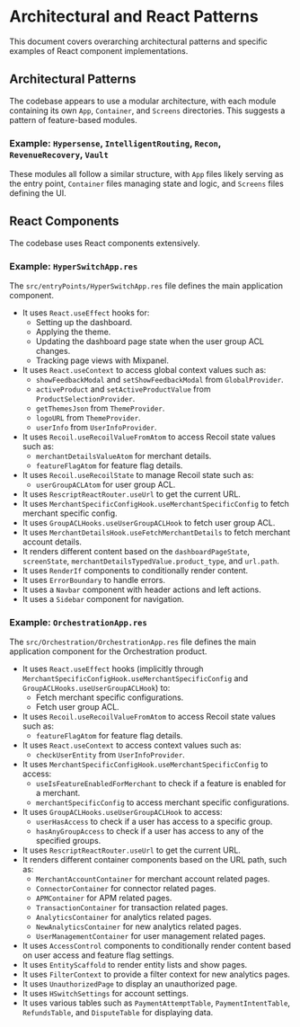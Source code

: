 # Architectural and React Patterns

This document covers overarching architectural patterns and specific examples of React component implementations.

## Architectural Patterns

The codebase appears to use a modular architecture, with each module containing its own `App`, `Container`, and `Screens` directories. This suggests a pattern of feature-based modules.

### Example: `Hypersense`, `IntelligentRouting`, `Recon`, `RevenueRecovery`, `Vault`

These modules all follow a similar structure, with `App` files likely serving as the entry point, `Container` files managing state and logic, and `Screens` files defining the UI.

## React Components

The codebase uses React components extensively.

### Example: `HyperSwitchApp.res`

The `src/entryPoints/HyperSwitchApp.res` file defines the main application component.

- It uses `React.useEffect` hooks for:
  - Setting up the dashboard.
  - Applying the theme.
  - Updating the dashboard page state when the user group ACL changes.
  - Tracking page views with Mixpanel.
- It uses `React.useContext` to access global context values such as:
  - `showFeedbackModal` and `setShowFeedbackModal` from `GlobalProvider`.
  - `activeProduct` and `setActiveProductValue` from `ProductSelectionProvider`.
  - `getThemesJson` from `ThemeProvider`.
  - `logoURL` from `ThemeProvider`.
  - `userInfo` from `UserInfoProvider`.
- It uses `Recoil.useRecoilValueFromAtom` to access Recoil state values such as:
  - `merchantDetailsValueAtom` for merchant details.
  - `featureFlagAtom` for feature flag details.
- It uses `Recoil.useRecoilState` to manage Recoil state such as:
  - `userGroupACLAtom` for user group ACL.
- It uses `RescriptReactRouter.useUrl` to get the current URL.
- It uses `MerchantSpecificConfigHook.useMerchantSpecificConfig` to fetch merchant specific config.
- It uses `GroupACLHooks.useUserGroupACLHook` to fetch user group ACL.
- It uses `MerchantDetailsHook.useFetchMerchantDetails` to fetch merchant account details.
- It renders different content based on the `dashboardPageState`, `screenState`, `merchantDetailsTypedValue.product_type`, and `url.path`.
- It uses `RenderIf` components to conditionally render content.
- It uses `ErrorBoundary` to handle errors.
- It uses a `Navbar` component with header actions and left actions.
- It uses a `Sidebar` component for navigation.

### Example: `OrchestrationApp.res`

The `src/Orchestration/OrchestrationApp.res` file defines the main application component for the Orchestration product.

- It uses `React.useEffect` hooks (implicitly through `MerchantSpecificConfigHook.useMerchantSpecificConfig` and `GroupACLHooks.useUserGroupACLHook`) to:
  - Fetch merchant specific configurations.
  - Fetch user group ACL.
- It uses `Recoil.useRecoilValueFromAtom` to access Recoil state values such as:
  - `featureFlagAtom` for feature flag details.
- It uses `React.useContext` to access context values such as:
  - `checkUserEntity` from `UserInfoProvider`.
- It uses `MerchantSpecificConfigHook.useMerchantSpecificConfig` to access:
  - `useIsFeatureEnabledForMerchant` to check if a feature is enabled for a merchant.
  - `merchantSpecificConfig` to access merchant specific configurations.
- It uses `GroupACLHooks.useUserGroupACLHook` to access:
  - `userHasAccess` to check if a user has access to a specific group.
  - `hasAnyGroupAccess` to check if a user has access to any of the specified groups.
- It uses `RescriptReactRouter.useUrl` to get the current URL.
- It renders different container components based on the URL path, such as:
  - `MerchantAccountContainer` for merchant account related pages.
  - `ConnectorContainer` for connector related pages.
  - `APMContainer` for APM related pages.
  - `TransactionContainer` for transaction related pages.
  - `AnalyticsContainer` for analytics related pages.
  - `NewAnalyticsContainer` for new analytics related pages.
  - `UserManagementContainer` for user management related pages.
- It uses `AccessControl` components to conditionally render content based on user access and feature flag settings.
- It uses `EntityScaffold` to render entity lists and show pages.
- It uses `FilterContext` to provide a filter context for new analytics pages.
- It uses `UnauthorizedPage` to display an unauthorized page.
- It uses `HSwitchSettings` for account settings.
- It uses various tables such as `PaymentAttemptTable`, `PaymentIntentTable`, `RefundsTable`, and `DisputeTable` for displaying data.
